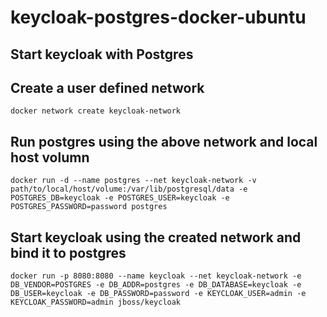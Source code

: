 # keycloak-postgres-docker-ubuntu

## Start keycloak with Postgres ##

## Create a user defined network
```
docker network create keycloak-network
```
## Run postgres using the above network and local host volumn
```
docker run -d --name postgres --net keycloak-network -v path/to/local/host/volume:/var/lib/postgresql/data -e POSTGRES_DB=keycloak -e POSTGRES_USER=keycloak -e POSTGRES_PASSWORD=password postgres
```
## Start keycloak using the created network and bind it to postgres
```
docker run -p 8080:8080 --name keycloak --net keycloak-network -e DB_VENDOR=POSTGRES -e DB_ADDR=postgres -e DB_DATABASE=keycloak -e DB_USER=keycloak -e DB_PASSWORD=password -e KEYCLOAK_USER=admin -e KEYCLOAK_PASSWORD=admin jboss/keycloak
```